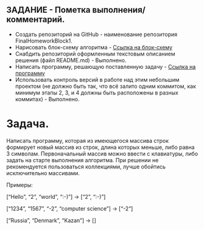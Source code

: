 ## ЗАДАНИЕ - Пометка выполнения/комментарий.
- Создать репозиторий на GitHub - наименование репозитория FinalHomeworkBlock1.
- Нарисовать блок-схему алгоритма - [Ссылка на блок-схему](Diagram.drawio.png)
- Снабдить репозиторий оформленным текстовым описанием решения (файл README.md) - Выполнено.
- Написать программу, решающую поставленную задачу - [Ссылка на программу](Program.cs)
- Использовать контроль версий в работе над этим небольшим проектом (не должно быть так, что всё залито одним коммитом, как минимум этапы 2, 3, и 4 должны быть расположены в разных коммитах) - Выполнено.

# Задача.
Написать программу, которая из имеющегося массива строк формирует новый массив из строк, 
длина которых меньше, либо равна 3 символам. 
Первоначальный массив можно ввести с клавиатуры, либо задать на старте выполнения алгоритма. 
При решении не рекомендуется пользоваться коллекциями, лучше обойтись исключительно массивами.

Примеры:

[“Hello”, “2”, “world”, “:-)”] → [“2”, “:-)”]

[“1234”, “1567”, “-2”, “computer science”] → [“-2”]

[“Russia”, “Denmark”, “Kazan”] → []